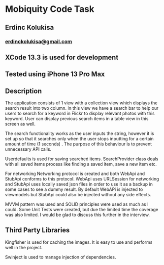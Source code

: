 # Mobiquity Code Task
## Erdinc Kolukisa
### erdinckolukisa@gmail.com

## XCode 13.3  is used for development
## Tested using iPhone 13 Pro Max


## Description

The application consists of 1 view with a collection view which displays the search result into two column. In this view we have a search bar to help our users to search for a keyword in Flickr to display relevant photos with this keyword. User can display previous search items in a table view in this screen as well. 

The search functionality works as the user inputs the string, however it is set up so that it searches only when the user stops inputting for a certain amount of time (1 seconds) . The purpose of this behaviour is to prevent unnecessary API calls.

Userdefaults is used for saving searched items. SearchProvider class deals with all saved items process like finding a saved item, save a new item etc. 

For networking Networking protocol is created and both WebApi and StubApi conforms to this protocol. WebApi uses URLSession for networking and StubApi uses locally saved json files in order to use it as a backup in some cases to see a dummy result. By default WebAPi is injected to viewmodels but StubApi could also be injected without any side effects. 

MVVM pattern was used and SOLID principles were used as much as I could. Some Unit Tests were created, but due the limited time the coverage was also limited. I would be glad to discuss this further in the interview.

## Third Party Libraries

Kingfisher is used for caching the images. It is easy to use and performs well in the project. 

Swinject is used to manage injection of dependencies.
